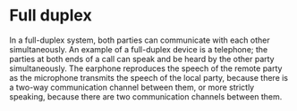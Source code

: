 # Full duplex


In a full-duplex system, both parties can communicate with each other
simultaneously. An example of a full-duplex device is a telephone; the
parties at both ends of a call can speak and be heard by the other party
simultaneously. The earphone reproduces the speech of the remote party
as the microphone transmits the speech of the local party, because there
is a two-way communication channel between them, or more strictly
speaking, because there are two communication channels between them.

